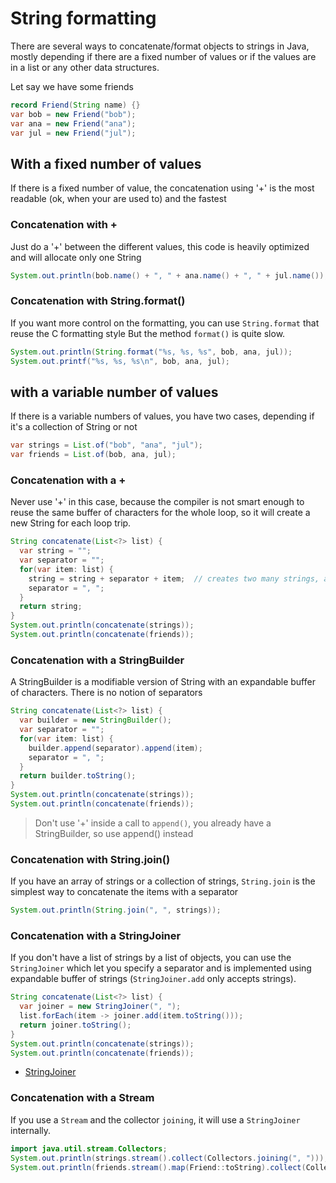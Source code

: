 # String formatting
There are several ways to concatenate/format objects to strings in Java,
mostly depending if there are a fixed number of values or
if the values are in a list or any other data structures.

Let say we have some friends
```java
record Friend(String name) {}
var bob = new Friend("bob");
var ana = new Friend("ana");
var jul = new Friend("jul");
```


## With a fixed number of values
If there is a fixed number of value, the concatenation using '+' is the
most readable (ok, when your are used to) and the fastest 


### Concatenation with +
Just do a '+' between the different values,
this code is heavily optimized and will allocate only one String
```java
System.out.println(bob.name() + ", " + ana.name() + ", " + jul.name());
```


### Concatenation with String.format()
If you want more control on the formatting, you can use `String.format`
that reuse the C formatting style
But the method `format()` is quite slow.
```java
System.out.println(String.format("%s, %s, %s", bob, ana, jul));
System.out.printf("%s, %s, %s\n", bob, ana, jul);
```


## with a variable number of values
If there is a variable numbers of values, you have two cases,
depending if it's a collection of String or not

```java
var strings = List.of("bob", "ana", "jul");
var friends = List.of(bob, ana, jul);
```

### Concatenation with a +
Never use '+' in this case, because the compiler is not smart enough
to reuse the same buffer of characters for the whole loop, so it will
create a new String for each loop trip.
```java
String concatenate(List<?> list) {
  var string = "";
  var separator = "";
  for(var item: list) {
    string = string + separator + item;  // creates two many strings, ahhhh
    separator = ", ";
  } 
  return string;
}
System.out.println(concatenate(strings));
System.out.println(concatenate(friends));
```

### Concatenation with a StringBuilder
A StringBuilder is a modifiable version of String with an expandable buffer
of characters. There is no notion of separators
```java
String concatenate(List<?> list) {
  var builder = new StringBuilder();
  var separator = "";
  for(var item: list) {
    builder.append(separator).append(item);
    separator = ", ";
  } 
  return builder.toString();
}
System.out.println(concatenate(strings));
System.out.println(concatenate(friends));
```

> Don't use '+' inside a call to  `append()`, you already have a StringBuilder,
so use append() instead


### Concatenation with String.join()
If you have an array of strings or a collection of strings, `String.join`
is the simplest way to concatenate the items with a separator

```java
System.out.println(String.join(", ", strings));
```


### Concatenation with a StringJoiner
If you don't have a list of strings by a list of objects, you can use the
`StringJoiner` which let you specify a separator and is implemented
using expandable buffer of strings (`StringJoiner.add` only accepts strings).

```java
String concatenate(List<?> list) {
  var joiner = new StringJoiner(", ");
  list.forEach(item -> joiner.add(item.toString()));
  return joiner.toString();
}
System.out.println(concatenate(strings));
System.out.println(concatenate(friends));
```
- [StringJoiner](chapter10-1-string_joiner.md)

### Concatenation with a Stream
If you use a `Stream` and the collector `joining`, it will use a `StringJoiner` internally.

```java
import java.util.stream.Collectors;
System.out.println(strings.stream().collect(Collectors.joining(", ")));
System.out.println(friends.stream().map(Friend::toString).collect(Collectors.joining(", ")));
```
